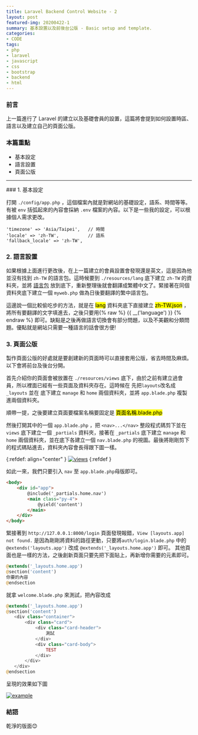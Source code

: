 ```yaml
---
title: Laravel Backend Control Website - 2
layout: post
featured-img: 20200422-1
summary: 基本設置以及前後台公版 - Basic setup and template.
categories:
- CODE
tags:
- php
- laravel
- javascript
- css
- bootstrap
- backend
- html
---
```


### 前言

上一篇進行了 Laravel 的建立以及基礎會員的設置，這篇將會提到如何設置時區、語言以及建立自己的頁面公版。


### 本篇重點
* 基本設定
* 語言設置
* 頁面公版

<hr> 
### 1. 基本設定

打開 `./config/app.php` ，這個檔案內就是對網站的基礎設定，語系、時間等等。有被 `env` 括弧起來的內容會採納 `.env` 檔案的內容。以下是一些我的設定，可以根據個人需求更改。

```
'timezone' => 'Asia/Taipei',   // 時間
'locale' => 'zh-TW',           // 語系
'fallback_locale' => 'zh-TW',
```

### 2. 語言設置

如果根據上面進行更改後，在上一篇建立的會員設置會發現還是英文，這是因為他並沒有找到 `zh-TW` 的語言包。這時候要到 `./resources/lang` 底下建立 `zh-TW` 的資料夾，並將 [語言包](https://github.com/caouecs/Laravel-lang/tree/master/src/zh-TW) 放到底下，重新整理後就會翻譯成繁體中文了。緊接著在同個資料夾底下建立一個 `myweb.php` 做為日後要翻譯的繁中語言包。

<div class="notice--warning">
這邊說一個比較偷吃步的方法，就是在 <mark>lang</mark> 資料夾底下直接建立 <mark>zh-TW.json</mark> ，將所有要翻譯的文字填進去，之後只要用{% raw %} {{ __('language') }} {% endraw %} 即可。缺點是之後再做語言切換會有部分問題，以及不美觀和分類問題。優點就是網站只需要一種語言的話會很方便!
</div>

### 3. 頁面公版

製作頁面公版的好處就是要創建新的頁面時可以直接套用公版，省去時間及麻煩。以下會將前台及後台分開。

首先介紹你的頁面會被放置在 `./resources/views` 底下，由於之前有建立過會員，所以裡面已經有一些頁面及資料夾存在。這時候在 先把`layouts`改名成 `_layouts` 並在 底下建立 `manage` 和 `home` 兩個資料夾，並將 `app.blade.php` 複製進兩個資料夾。

<div class="notice--warning">
順帶一提，之後要建立頁面要檔案名稱要固定是 <mark>頁面名稱.blade.php</mark>
</div>

然後打開其中的一個 `app.blade.php` ，把 `<nav>...</nav>` 整段程式碼剪下並在 `views` 底下建立一個 `_partials` 資料夾，接著在 `_partials` 底下建立 `manage` 和 `home` 兩個資料夾，並在底下各建立一個 `nav.blade.php` 的視圖。最後將剛剛剪下的程式碼貼進去，資料夾內容會長得跟下圖一樣。

{:refdef: align="center" }
[![views](https://i.imgur.com/tq1PSgn.png)](https://i.imgur.com/tq1PSgn.png)
{:refdef }

如此一來，我們只要引入 `nav` 至 `app.blade.php`母版即可。

```html
<body>
    <div id="app">
        @include('_partials.home.nav')
        <main class="py-4">
            @yield('content')
        </main>
    </div>
</body>
```

緊接著到 `http://127.0.0.1:8000/login` 頁面發現報錯，`View [layouts.app] not found.` 是因為剛剛將資料的路徑更動，只要將`auth/login.blade.php` 中的 `@extends('layouts.app')` 改成 `@extends('_layouts.home.app')` 即可。 其他頁面也是一樣的方法，之後創新頁面只要先把下面貼上，再新增你需要的元素即可。

```php
@extends('_layouts.home.app')
@section('content')
你要的內容
@endsection
```
 就拿 `welcome.blade.php` 來測試，把內容改成
 
 ```php
@extends('_layouts.home.app')
@section('content')
    <div class="container">
        <div class="card">
            <div class="card-header">
                測試
            </div>
            <div class="card-body">
                TEST
            </div>
        </div>
    </div>
@endsection
 ```
 
 呈現的效果如下圖
 
[![example](https://i.imgur.com/EmJAlfk.png)](https://i.imgur.com/EmJAlfk.png)

### 結語
乾淨的版面😊

